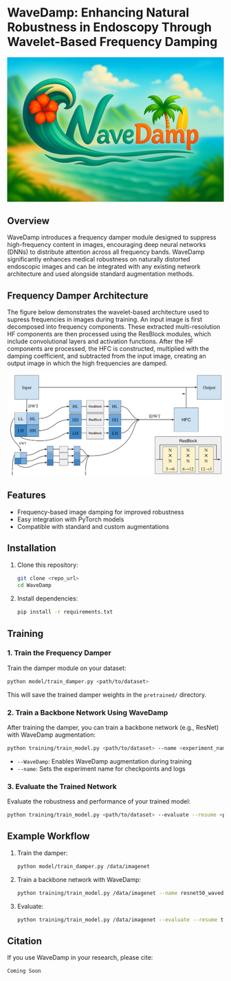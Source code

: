 # WaveDamp: Enhancing Natural Robustness in Endoscopy Through Wavelet-Based Frequency Damping

<p align="center">
  <img src="assets/WaveDamp.png" width="750" alt="Damper Examples">
</p>

## Overview

WaveDamp introduces a frequency damper module designed to suppress high-frequency content in images, encouraging deep neural networks (DNNs) to distribute attention across all frequency bands. WaveDamp significantly enhances medical robustness on naturally distorted endoscopic images and can be integrated with any existing network architecture and used alongside standard augmentation methods.

## Frequency Damper Architecture

The figure below demonstrates the wavelet-based architecture used to supress frequencies in images during training. An input image is first decomposed into frequency components. These extracted multi-resolution HF components are then processed using the ResBlock modules, which include convolutional layers and activation functions. After the HF components are processed, the HFC is constructed, multiplied with the damping coefficient, and subtracted from the input image, creating an output image in which the high frequencies are damped.

<p align="center">
  <img src="assets/damper_architecture.png" width="750" alt="Damper Architecture">
</p>

## Features
- Frequency-based image damping for improved robustness
- Easy integration with PyTorch models
- Compatible with standard and custom augmentations

## Installation

1. Clone this repository:
   ```bash
   git clone <repo_url>
   cd WaveDamp
   ```
2. Install dependencies:
   ```bash
   pip install -r requirements.txt
   ```

## Training

### 1. Train the Frequency Damper
Train the damper module on your dataset:
```bash
python model/train_damper.py <path/to/dataset>
```
This will save the trained damper weights in the `pretrained/` directory.

### 2. Train a Backbone Network Using WaveDamp
After training the damper, you can train a backbone network (e.g., ResNet) with WaveDamp augmentation:
```bash
python training/train_model.py <path/to/dataset> --name <experiment_name> --WaveDamp
```
- `--WaveDamp`: Enables WaveDamp augmentation during training
- `--name`: Sets the experiment name for checkpoints and logs

### 3. Evaluate the Trained Network
Evaluate the robustness and performance of your trained model:
```bash
python training/train_model.py <path/to/dataset> --evaluate --resume <path/to/checkpoint>
```

## Example Workflow
1. Train the damper:
   ```bash
   python model/train_damper.py /data/imagenet
   ```
2. Train a backbone network with WaveDamp:
   ```bash
   python training/train_model.py /data/imagenet --name resnet50_wavedamp --WaveDamp
   ```
3. Evaluate:
   ```bash
   python training/train_model.py /data/imagenet --evaluate --resume training/weights/best_resnet50_wavedamp_1.pth.tar
   ```

## Citation
If you use WaveDamp in your research, please cite:
```
Coming Soon
```